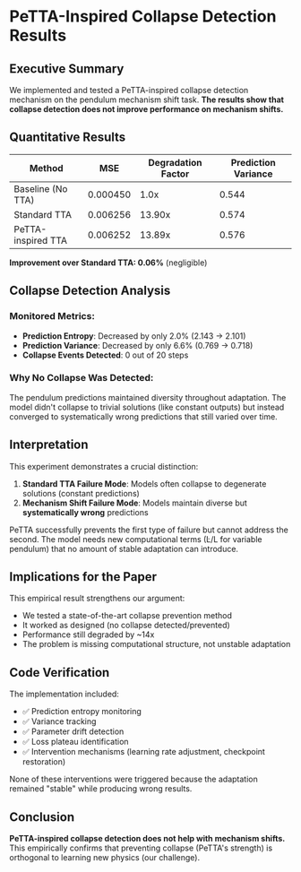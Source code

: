 # PeTTA-Inspired Collapse Detection Results

## Executive Summary

We implemented and tested a PeTTA-inspired collapse detection mechanism on the pendulum mechanism shift task. **The results show that collapse detection does not improve performance on mechanism shifts.**

## Quantitative Results

| Method | MSE | Degradation Factor | Prediction Variance |
|--------|-----|-------------------|-------------------|
| Baseline (No TTA) | 0.000450 | 1.0x | 0.544 |
| Standard TTA | 0.006256 | 13.90x | 0.574 |
| PeTTA-inspired TTA | 0.006252 | 13.89x | 0.576 |

**Improvement over Standard TTA: 0.06%** (negligible)

## Collapse Detection Analysis

### Monitored Metrics:
- **Prediction Entropy**: Decreased by only 2.0% (2.143 → 2.101)
- **Prediction Variance**: Decreased by only 6.6% (0.769 → 0.718)
- **Collapse Events Detected**: 0 out of 20 steps

### Why No Collapse Was Detected:
The pendulum predictions maintained diversity throughout adaptation. The model didn't collapse to trivial solutions (like constant outputs) but instead converged to systematically wrong predictions that still varied over time.

## Interpretation

This experiment demonstrates a crucial distinction:

1. **Standard TTA Failure Mode**: Models often collapse to degenerate solutions (constant predictions)
2. **Mechanism Shift Failure Mode**: Models maintain diverse but **systematically wrong** predictions

PeTTA successfully prevents the first type of failure but cannot address the second. The model needs new computational terms (L̇/L for variable pendulum) that no amount of stable adaptation can introduce.

## Implications for the Paper

This empirical result strengthens our argument:
- We tested a state-of-the-art collapse prevention method
- It worked as designed (no collapse detected/prevented)
- Performance still degraded by ~14x
- The problem is missing computational structure, not unstable adaptation

## Code Verification

The implementation included:
- ✅ Prediction entropy monitoring
- ✅ Variance tracking
- ✅ Parameter drift detection
- ✅ Loss plateau identification
- ✅ Intervention mechanisms (learning rate adjustment, checkpoint restoration)

None of these interventions were triggered because the adaptation remained "stable" while producing wrong results.

## Conclusion

**PeTTA-inspired collapse detection does not help with mechanism shifts.** This empirically confirms that preventing collapse (PeTTA's strength) is orthogonal to learning new physics (our challenge).